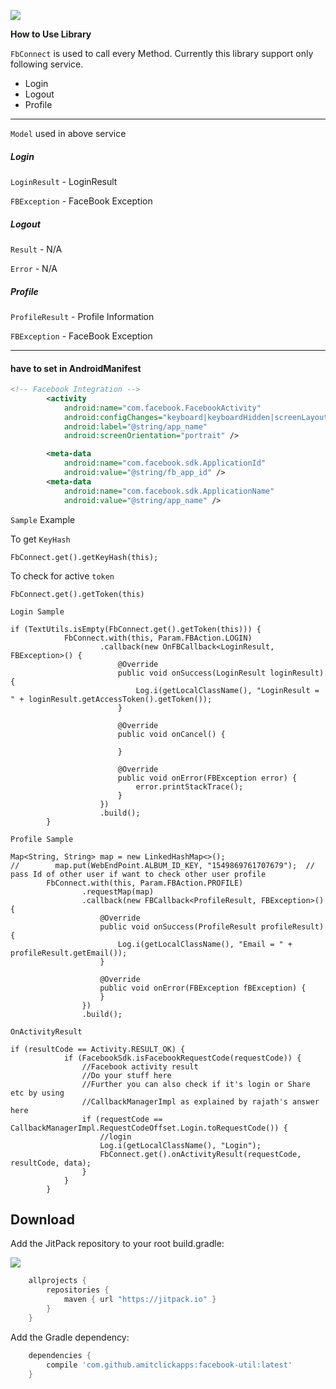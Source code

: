 ![](https://jitpack.io/v/amitclickapps/facebook-util.svg?style=flat-square)

**How to Use Library**

`FbConnect` is used to call every Method.
Currently this library support only following service.
- Login
- Logout
- Profile

----
`Model` used in above service



##### Login

  `LoginResult` - LoginResult

  `FBException` - FaceBook Exception

##### Logout

`Result` - N/A

`Error` - N/A

##### Profile

`ProfileResult` - Profile Information

`FBException` - FaceBook Exception


----
#### have to set in AndroidManifest
```xml
<!-- Facebook Integration -->
        <activity
            android:name="com.facebook.FacebookActivity"
            android:configChanges="keyboard|keyboardHidden|screenLayout|screenSize|orientation"
            android:label="@string/app_name"
            android:screenOrientation="portrait" />

        <meta-data
            android:name="com.facebook.sdk.ApplicationId"
            android:value="@string/fb_app_id" />
        <meta-data
            android:name="com.facebook.sdk.ApplicationName"
            android:value="@string/app_name" />
```
`Sample` Example

To get `KeyHash`

```
FbConnect.get().getKeyHash(this);
```

To check for active `token`

```
FbConnect.get().getToken(this)
```

`Login Sample`

```
if (TextUtils.isEmpty(FbConnect.get().getToken(this))) {
            FbConnect.with(this, Param.FBAction.LOGIN)
                    .callback(new OnFBCallback<LoginResult, FBException>() {
                        @Override
                        public void onSuccess(LoginResult loginResult) {
                            Log.i(getLocalClassName(), "LoginResult = " + loginResult.getAccessToken().getToken());
                        }

                        @Override
                        public void onCancel() {

                        }

                        @Override
                        public void onError(FBException error) {
                            error.printStackTrace();
                        }
                    })
                    .build();
        }
```


`Profile Sample`

```
Map<String, String> map = new LinkedHashMap<>();
//        map.put(WebEndPoint.ALBUM_ID_KEY, "1549869761707679");  // pass Id of other user if want to check other user profile
        FbConnect.with(this, Param.FBAction.PROFILE)
                .requestMap(map)
                .callback(new FBCallback<ProfileResult, FBException>() {
                    @Override
                    public void onSuccess(ProfileResult profileResult) {
                        Log.i(getLocalClassName(), "Email = " + profileResult.getEmail());
                    }

                    @Override
                    public void onError(FBException fBException) {
                    }
                })
                .build();
```

`OnActivityResult`

```
if (resultCode == Activity.RESULT_OK) {
            if (FacebookSdk.isFacebookRequestCode(requestCode)) {
                //Facebook activity result
                //Do your stuff here
                //Further you can also check if it's login or Share etc by using
                //CallbackManagerImpl as explained by rajath's answer here
                if (requestCode == CallbackManagerImpl.RequestCodeOffset.Login.toRequestCode()) {
                    //login
                    Log.i(getLocalClassName(), "Login");
                    FbConnect.get().onActivityResult(requestCode, resultCode, data);
                }
            }
        }
```

Download
--------
Add the JitPack repository to your root build.gradle:

![](https://jitpack.io/v/amitclickapps/facebook-util.svg?style=flat-square)


```groovy
	allprojects {
		repositories {
			maven { url "https://jitpack.io" }
		}
	}
```

Add the Gradle dependency:
```groovy
	dependencies {
		compile 'com.github.amitclickapps:facebook-util:latest'
	}
```